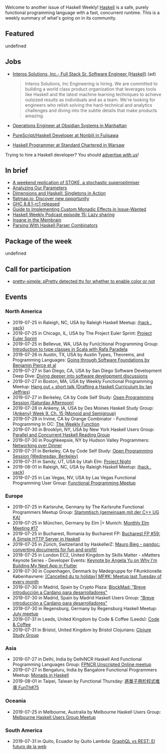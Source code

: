 <!-- 2019-07-25 unpublished -->

Welcome to another issue of Haskell Weekly!
[Haskell](https://www.haskell.org) is a safe, purely functional programming language with a fast, concurrent runtime.
This is a weekly summary of what's going on in its community.

## Featured

undefined

## Jobs

-   [Interos Solutions, Inc.- Full Stack Sr. Software Engineer (Haskell)](https://interos.applicantpro.com/jobs/986650.html) (ad)

    > Interos Solutions, Inc Engineering is hiring. We are committed to building a world class product organization that leverages tools like Haskell and the latest machine learning techniques to achieve outsized results as individuals and as a team. We're looking for engineers who relish solving the hard-technical and analytics challenges and diving into the subtle details that make products amazing.

-   [Operations Engineer at Obsidian Systems in Manhattan](https://np.reddit.com/r/NixOS/comments/cf8ni3/job_offer_obsidian_systems_is_hiring_a_nix/)
-   [PureScript/Haskell Developer at Nonbili in Fujisawa](https://gist.github.com/rnons/c04acc1f4db94ffee890f425acfb3dc4/1ba762e6f2147be5c2b0025703e36d5b7ec57761)
-   [Haskell Programmer at Standard Chartered in Warsaw](https://twitter.com/MikolajKonarski/status/1153189256959004672)

Trying to hire a Haskell developer?
You should [advertise with us](https://haskellweekly.news/advertising.html)!

## In brief

-   [A weekend replication of STOKE, a stochastic superoptimiser](https://github.com/bollu/blaze/blob/75c4ab5c17bda3b751f0d328b19064a2ce1eccfe/notebooks/tutorial.ipynb)
-   [Analyzing Our Parameters](https://mmhaskell.com/blog/2019/7/22/analyzing-our-parameters)
-   [Dimensions and Haskell: Singletons in Action](https://serokell.io/blog/dimensions-haskell-singletons)
-   [flatmap.io: Discover new opportunity](http://www.flatmap.io)
-   [GHC 8.8.1-rc1 released](https://www.haskell.org/ghc/blog/20190722-ghc-8.8.1-rc1-released.html)
-   [Guide to Implementing Custom Monadic Effects in Issue-Wanted](https://rashadg1030.github.io/rashad-blog/7.html)
-   [Haskell Weekly Podcast episode 15: Lazy sharing](https://haskellweekly.news/podcast/episodes/15.html)
-   [Insane in the Membrain](https://kowainik.github.io/posts/membrain)
-   [Parsing With Haskell Parser Combinators](https://github.com/lettier/parsing-with-haskell-parser-combinators/tree/bf97f8b41568e4a72b659f2af79d4dedd397e32d)

## Package of the week

undefined

## Call for participation

-   [pretty-simple: pPretty detected tty for whether to enable color or not](https://github.com/cdepillabout/pretty-simple/issues/46)

## Events

### North America

- 2019-07-25 in Raleigh, NC, USA by Raleigh Haskell Meetup: [(hack . yack)](https://www.meetup.com/Raleigh-Haskell-Meetup/events/nsfsnqyzkbhc/)
- 2019-07-25 in Chicago, IL, USA by The Project Euler Sprint: [Project Euler Sprint](https://www.meetup.com/Project-Euler-Sprint/events/zwdfdryzkbhc/)
- 2019-07-25 in Bellevue, WA, USA by Fun(c)tional Programming Group: [Introduction to type classes in Scala with Rafa Paradela ](https://www.meetup.com/fun-c-group/events/263130306/)
- 2019-07-26 in Austin, TX, USA by Austin Types, Theorems, and Programming Languages: [Going through Software Foundations by Benjamin Pierce et al](https://www.meetup.com/Austin-Types-Theorems-and-Programming-Languages/events/jfkqlnyzkbjc/)
- 2019-07-27 in San Diego, CA, USA by San Diego Software Development Deep Dive: [Diving deeper into software development discussions ](https://www.meetup.com/San-Diego-Software-Development-Deep-Dive/events/qcjdcryzkbkc/)
- 2019-07-27 in Boston, MA, USA by Weekly Functional Programming Meetup: [Hang out + short talk (Drafting a Haskell Curriculum by Ian Jeffries)](https://www.meetup.com/Weekly-Functional-Programming-Meetup/events/cfgmcryzkbkc/)
- 2019-07-27 in Berkeley, CA by Code Self Study: [Open Programming Session (Saturday Afternoon)](https://www.meetup.com/codeselfstudy/events/dkwpzpyzkbkc/)
- 2019-07-28 in Ankeny, IA, USA by Des Moines Haskell Study Group: [(Ankeny) Week 9. Ch. 15 (Monoid and Semigroup)](https://www.meetup.com/Des-Moines-Haskell-Study-Group/events/nkqvzqyzkbcc/)
- 2019-07-29 in Irvine, CA by Orange Combinator - Functional Programming In OC: [The Weekly Function](https://www.meetup.com/orange-combinator/events/bmxjdryzkbmc/)
- 2019-07-30 in Brooklyn, NY, USA by New York Haskell Users Group: [Parallel and Concurrent Haskell Reading Group](https://www.meetup.com/NY-Haskell/events/shmktqyzkbnc/)
- 2019-07-30 in Poughkeepsie, NY by Hudson Valley Programmers: [Networking over Dinner](https://www.meetup.com/hvprogrammers/events/dgfpwpyzkbfc/)
- 2019-07-31 in Berkeley, CA by Code Self Study: [Open Programming Session (Wednesday, Berkeley)](https://www.meetup.com/codeselfstudy/events/vpbnfryzkbpc/)
- 2019-07-31 in Sandy, UT, USA by Utah Elm: [Project Night](https://www.meetup.com/utah-elm/events/vxpxcryzkbgc/)
- 2019-08-01 in Raleigh, NC, USA by Raleigh Haskell Meetup: [(hack . yack)](https://www.meetup.com/Raleigh-Haskell-Meetup/events/nsfsnqyzlbcb/)
- 2019-07-25 in Las Vegas, NV, USA by Las Vegas Functional Programming User Group: [Functional Programming Meetup](https://www.meetup.com/las-vegas-functional-programming/events/jkznkqyzkbhc/)

### Europe

- 2019-07-25 in Karlsruhe, Germany by The Karlsruhe Functional Programmers Meetup Group: [Stammtisch (gemeinsam mit der C++ UG KA)](https://www.meetup.com/The-Karlsruhe-Functional-Programmers-Meetup-Group/events/wlkqmqyzkbhc/)
- 2019-07-25 in München, Germany by Elm |> Munich: [Monthly Elm Meeting #17](https://www.meetup.com/Munich-Elm/events/262672999/)
- 2019-07-25 in Bucharest, Romania by Bucharest FP: [Bucharest FP #59: A Simple HTTP Server in Haskell](https://www.meetup.com/bucharestfp/events/262983213/)
- 2019-07-25 in Zürich, Switzerland by HaskellerZ: [Mauro Bieg - pandoc: converting documents for fun and profit!](https://www.meetup.com/HaskellerZ/events/262814143/)
- 2019-07-25 in London EC2, United Kingdom by Skills Matter - xMatters Keynote Series - Developer Events: [Keynote by Angela Yu on Why I'm Building My Next App in Flutter](https://www.meetup.com/skillsmatter/events/262612695/)
- 2019-07-30 in Copenhagen, Denmark by Mødegruppe for F#unktionelle Københavnere: [[Cancelled du to holiday] MF#K: Meetup last Tuesday of every month](https://www.meetup.com/MoedegruppeFunktionelleKoebenhavnere/events/rqbcdlyzkbnc/)
- 2019-07-30 in Madrid, Spain by Crypto Plaza: [BlockMad: "Breve introducción a Cardano para desarrolladores"](https://www.meetup.com/Crypto-Plaza/events/263355128/)
- 2019-07-30 in Madrid, Spain by Madrid Haskell Users Group: ["Breve introducción a Cardano para desarrolladores"](https://www.meetup.com/Haskell-MAD/events/263418317/)
- 2019-07-30 in Regensburg, Germany by Regensburg Haskell Meetup: [July meetup](https://www.meetup.com/Regensburg-Haskell-Meetup/events/263117275/)
- 2019-07-31 in Leeds, United Kingdom by Code & Coffee (Leeds): [Code & Coffee](https://www.meetup.com/Code-Coffee-Leeds/events/lbrrtlyzkbpc/)
- 2019-07-31 in Bristol, United Kingdom by Bristol Clojurians: [Clojure Study Group](https://www.meetup.com/Bristol-Clojurians/events/nwvqlqyzkbpc/)

### Asia

- 2019-07-27 in Delhi, India by DelhiNCR Haskell And Functional Programming Languages Group: [FPNCR Unscripted Online meetup](https://www.meetup.com/DelhiNCR-Haskell-And-Functional-Programming-Languages-Group/events/btlxsqyzkbkc/)
- 2019-07-27 in Bengaluru, India by Bangalore Functional Programmers Meetup: [Monads in Haskell](https://www.meetup.com/Bangalore-Functional-Programmers-Meetup/events/263022453/)
- 2019-08-01 in Taipei, Taiwan by Functional Thursday: [將單子用於程式推導 FunTh#75](https://www.meetup.com/Functional-Thursday/events/263023892/)

### Oceania

- 2019-07-25 in Melbourne, Australia by Melbourne Haskell Users Group: [Melbourne Haskell Users Group Meetup](https://www.meetup.com/Melbourne-Haskell-Users-Group/events/qfptslyzkbhc/)

### South America

- 2019-07-31 in Quito, Ecuador by Quito Lambda: [GraphQL vs REST: El futuro de la web](https://www.meetup.com/Quito-Lambda-Meetup/events/mscxlpyzkbgc/)
